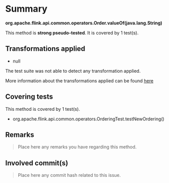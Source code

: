 # Summary
**org.apache.flink.api.common.operators.Order.valueOf(java.lang.String)**

This method is **strong pseudo-tested**.
It is covered by 1 test(s). 


## Transformations applied

- null


The test suite was not able to detect any transformation applied.

More information about the transformations applied can be found [here](https://github.com/STAMP-project/pitest-descartes)

## Covering tests
This method is covered by 1 test(s).
* org.apache.flink.api.common.operators.OrderingTest.testNewOrdering()


## Remarks
> Place here any remarks you have regarding this method.

## Involved commit(s)

> Place here any commit hash related to this issue.
